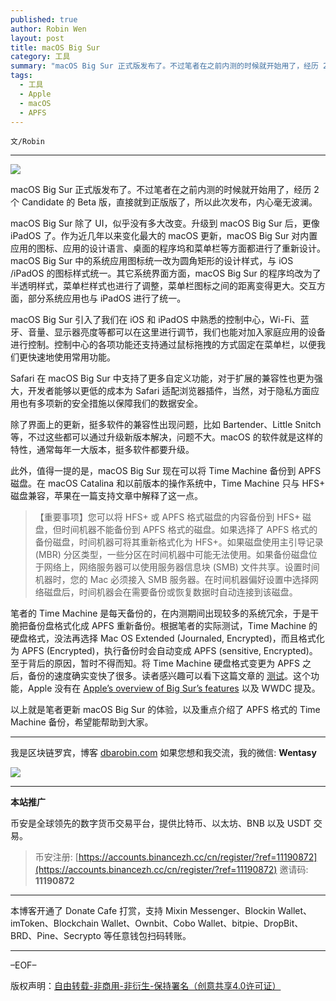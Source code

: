 ```yaml
---
published: true
author: Robin Wen
layout: post
title: macOS Big Sur
category: 工具
summary: "macOS Big Sur 正式版发布了。不过笔者在之前内测的时候就开始用了，经历 2 个 Candidate 的 Beta 版，直接就到正版版了，所以此次发布，内心毫无波澜。笔者的 Time Machine 是每天备份的，在内测期间出现较多的系统容与，于是干脆把备份盘格式化成 APFS 重新备份。根据笔者的实际测试，Time Machine 的硬盘格式，没法再选择 Mac OS Extended (Journaled, Encrypted)，而且格式化为 APFS (Encrypted)，执行备份时会自动变成 APFS (sensitive, Encrypted)。至于背后的原因，暂时不得而知。将 Time Machine 硬盘格式变更为 APFS 之后，备份的速度确实变快了很多。读者感兴趣可以看下这篇文章的测试。这个功能，Apple 没有在 Apple’s overview of Big Sur’s features 以及 WWDC 提及。以上就是笔者更新 macOS Big Sur 的体验，以及重点介绍了 APFS 格式的 Time Machine 备份，希望能帮助到大家。"
tags:
  - 工具
  - Apple
  - macOS
  - APFS
---
```


`文/Robin`

***

![](https://cdn.dbarobin.com/4v86in7.png)

macOS Big Sur 正式版发布了。不过笔者在之前内测的时候就开始用了，经历 2 个 Candidate 的 Beta 版，直接就到正版版了，所以此次发布，内心毫无波澜。

macOS Big Sur 除了 UI，似乎没有多大改变。升级到 macOS Big Sur 后，更像 iPadOS 了。作为近几年以来变化最大的 macOS 更新，macOS Big Sur 对内置应用的图标、应用的设计语言、桌面的程序坞和菜单栏等方面都进行了重新设计。macOS Big Sur 中的系统应用图标统一改为圆角矩形的设计样式，与 iOS /iPadOS 的图标样式统一。其它系统界面方面，macOS Big Sur 的程序坞改为了半透明样式，菜单栏样式也进行了调整，菜单栏图标之间的距离变得更大。交互方面，部分系统应用也与 iPadOS 进行了统一。

macOS Big Sur 引入了我们在 iOS 和 iPadOS 中熟悉的控制中心，Wi-Fi、蓝牙、音量、显示器亮度等都可以在这里进行调节，我们也能对加入家庭应用的设备进行控制。控制中心的各项功能还支持通过鼠标拖拽的方式固定在菜单栏，以便我们更快速地使用常用功能。

Safari 在 macOS Big Sur 中支持了更多自定义功能，对于扩展的兼容性也更为强大，开发者能够以更低的成本为 Safari 适配浏览器插件，当然，对于隐私方面应用也有多项新的安全措施以保障我们的数据安全。

除了界面上的更新，挺多软件的兼容性出现问题，比如 Bartender、Little Snitch 等，不过这些都可以通过升级新版本解决，问题不大。macOS 的软件就是这样的特性，通常每年一大版本，挺多软件都要升级。

此外，值得一提的是，macOS Big Sur 现在可以将 Time Machine 备份到 APFS 磁盘。在 macOS Catalina 和以前版本的操作系统中，Time Machine 只与 HFS+ 磁盘兼容，苹果在一篇支持文章中解释了这一点。

> 【重要事项】您可以将 HFS+ 或 APFS 格式磁盘的内容备份到 HFS+ 磁盘，但时间机器不能备份到 APFS 格式的磁盘。如果选择了 APFS 格式的备份磁盘，时间机器可将其重新格式化为 HFS+。如果磁盘使用主引导记录 (MBR) 分区类型，一些分区在时间机器中可能无法使用。如果备份磁盘位于网络上，网络服务器可以使用服务器信息块 (SMB) 文件共享。设置时间机器时，您的 Mac 必须接入 SMB 服务器。在时间机器偏好设置中选择网络磁盘后，时间机器会在需要备份或恢复数据时自动连接到该磁盘。

笔者的 Time Machine 是每天备份的，在内测期间出现较多的系统冗余，于是干脆把备份盘格式化成 APFS 重新备份。根据笔者的实际测试，Time Machine 的硬盘格式，没法再选择 Mac OS Extended (Journaled, Encrypted)，而且格式化为 APFS (Encrypted)，执行备份时会自动变成 APFS (sensitive, Encrypted)。至于背后的原因，暂时不得而知。将 Time Machine 硬盘格式变更为 APFS 之后，备份的速度确实变快了很多。读者感兴趣可以看下这篇文章的 [测试](https://arstechnica.com/gadgets/2020/11/macos-11-0-big-sur-the-ars-technica-review/9/)。这个功能，Apple 没有在 [Apple’s overview of Big Sur’s features](https://www.apple.com/macos/big-sur/features/) 以及 WWDC 提及。

以上就是笔者更新 macOS Big Sur 的体验，以及重点介绍了 APFS 格式的 Time Machine 备份，希望能帮助到大家。

***

我是区块链罗宾，博客 [dbarobin.com](https://dbarobin.com/)
如果您想和我交流，我的微信: **Wentasy**

![](https://cdn.dbarobin.com/v4yywe2.png)

***

**本站推广**

币安是全球领先的数字货币交易平台，提供比特币、以太坊、BNB 以及 USDT 交易。

> 币安注册: [https://accounts.binancezh.cc/cn/register/?ref=11190872](https://accounts.binancezh.cc/cn/register/?ref=11190872)
> 邀请码: **11190872**

***

本博客开通了 Donate Cafe 打赏，支持 Mixin Messenger、Blockin Wallet、imToken、Blockchain Wallet、Ownbit、Cobo Wallet、bitpie、DropBit、BRD、Pine、Secrypto 等任意钱包扫码转账。

<center>
    <div class="--donate-button"
         data-button-id="f8b9df0d-af9a-460d-8258-d3f435445075"
    ></div>
</center>

***

–EOF–

版权声明：[自由转载-非商用-非衍生-保持署名（创意共享4.0许可证）](http://creativecommons.org/licenses/by-nc-nd/4.0/deed.zh)
